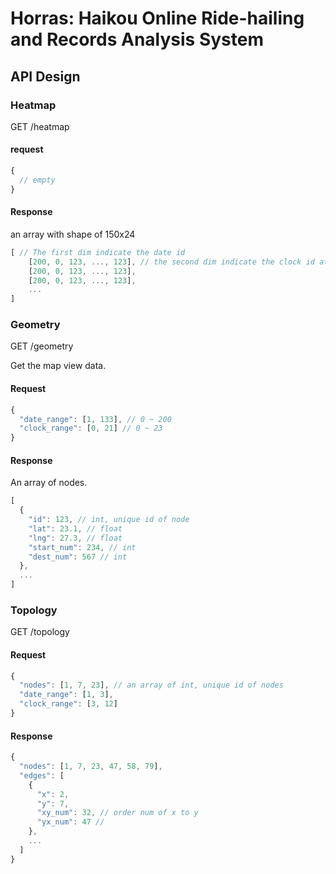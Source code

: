 # Horras: Haikou Online Ride-hailing and Records Analysis System

## API Design

### Heatmap

GET /heatmap

#### request

```javascript
{
  // empty
}
```

#### Response

an array with shape of 150x24

```javascript
[ // The first dim indicate the date id
    [200, 0, 123, ..., 123], // the second dim indicate the clock id at that date
    [200, 0, 123, ..., 123],
    [200, 0, 123, ..., 123],
    ...
]
```

### Geometry

GET /geometry

Get the map view data.

#### Request

```javascript
{
  "date_range": [1, 133], // 0 ~ 200
  "clock_range": [0, 21] // 0 ~ 23
}
```

#### Response

An array of nodes.

```javascript
[
  {
    "id": 123, // int, unique id of node
    "lat": 23.1, // float
    "lng": 27.3, // float
    "start_num": 234, // int
    "dest_num": 567 // int
  },
  ...
]
```

### Topology

GET /topology

#### Request

```javascript
{
  "nodes": [1, 7, 23], // an array of int, unique id of nodes
  "date_range": [1, 3],
  "clock_range": [3, 12]
}
```

#### Response

```javascript
{
  "nodes": [1, 7, 23, 47, 58, 79],
  "edges": [
    {
      "x": 2,
      "y": 7,
      "xy_num": 32, // order num of x to y
      "yx_num": 47 //
    },
    ...
  ]
}
```
